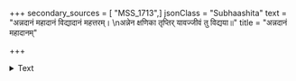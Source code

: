 +++
secondary_sources = [ "MSS_1713",]
jsonClass = "Subhaashita"
text = "अन्नदानं महादानं विद्यादानं महत्तरम्।  \nअन्नेन क्षणिका तृप्तिर् यावज्जीवं तु विद्यया॥"
title = "अन्नदानं महादानम्"

+++

<details><summary>Text</summary>

अन्नदानं महादानं विद्यादानं महत्तरम्।  
अन्नेन क्षणिका तृप्तिर् यावज्जीवं तु विद्यया॥
</details>
